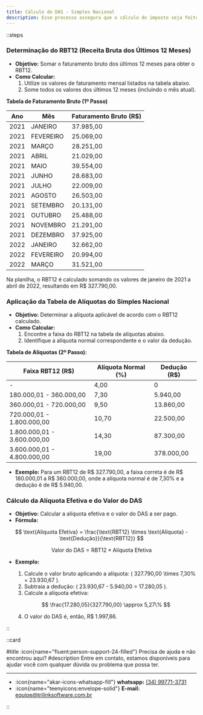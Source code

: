 ```yaml
---
title: Cálculo do DAS - Simples Nacional
description: Esse processo assegura que o cálculo do imposto seja feito corretamente, considerando todas as regras do Simples Nacional.
---
```

::steps
### Determinação do RBT12 (Receita Bruta dos Últimos 12 Meses)

- **Objetivo:** Somar o faturamento bruto dos últimos 12 meses para obter o RBT12.
- **Como Calcular:**
  1. Utilize os valores de faturamento mensal listados na tabela abaixo.
  2. Some todos os valores dos últimos 12 meses (incluindo o mês atual).

**Tabela de Faturamento Bruto (1º Passo)**

| Ano | Mês       | Faturamento Bruto (R$) |
|-----|-----------|------------------------|
| 2021 | JANEIRO   | 37.985,00              |
| 2021 | FEVEREIRO | 25.069,00              |
| 2021 | MARÇO     | 28.251,00              |
| 2021 | ABRIL     | 21.029,00              |
| 2021 | MAIO      | 39.554,00              |
| 2021 | JUNHO     | 28.683,00              |
| 2021 | JULHO     | 22.009,00              |
| 2021 | AGOSTO    | 26.503,00              |
| 2021 | SETEMBRO  | 20.131,00              |
| 2021 | OUTUBRO   | 25.488,00              |
| 2021 | NOVEMBRO  | 21.291,00              |
| 2021 | DEZEMBRO  | 37.925,00              |
| 2022 | JANEIRO   | 32.662,00              |
| 2022 | FEVEREIRO | 20.994,00              |
| 2022 | MARÇO     | 31.521,00              |

Na planilha, o RBT12 é calculado somando os valores de janeiro de 2021 a abril de 2022, resultando em R$ 327.790,00.

### Aplicação da Tabela de Alíquotas do Simples Nacional

- **Objetivo:** Determinar a alíquota aplicável de acordo com o RBT12 calculado.
- **Como Calcular:**
  1. Encontre a faixa do RBT12 na tabela de alíquotas abaixo.
  2. Identifique a alíquota normal correspondente e o valor da dedução.

**Tabela de Alíquotas (2º Passo):**

| Faixa RBT12 (R$)           | Alíquota Normal (%) | Dedução (R$) |
|----------------------------|---------------------|--------------|
| -                          | 4,00                | 0            |
| 180.000,01 - 360.000,00    | 7,30                | 5.940,00     |
| 360.000,01 - 720.000,00    | 9,50                | 13.860,00    |
| 720.000,01 - 1.800.000,00  | 10,70               | 22.500,00    |
| 1.800.000,01 - 3.600.000,00| 14,30               | 87.300,00    |
| 3.600.000,01 - 4.800.000,00| 19,00               | 378.000,00   |

- **Exemplo:** Para um RBT12 de R$ 327.790,00, a faixa correta é de R$ 180.000,01 a R$ 360.000,00, onde a alíquota normal é de 7,30% e a dedução é de R$ 5.940,00.

### Cálculo da Alíquota Efetiva e do Valor do DAS

- **Objetivo:** Calcular a alíquota efetiva e o valor do DAS a ser pago.
- **Fórmula:**

$$
\text{Alíquota Efetiva} = \frac{\text{RBT12} \times \text{Alíquota} - \text{Dedução}}{\text{RBT12}}
$$

$$
\text{Valor do DAS} = \text{RBT12} \times \text{Alíquota Efetiva}
$$

- **Exemplo:**
  1. Calcule o valor bruto aplicando a alíquota: \( 327.790,00 \times 7,30\% = 23.930,67 \).
  2. Subtraia a dedução: \( 23.930,67 - 5.940,00 = 17.280,05 \).
  3. Calcule a alíquota efetiva: 

  $$
  \frac{17.280,05}{327.790,00} \approx 5,27\%
  $$

  4. O valor do DAS é, então, R$ 1.997,86.

::

::card

#title
:icon{name="fluent:person-support-24-filled"} Precisa de ajuda e não encontrou aqui?
#description
Entre em contato, estamos disponíveis para ajudar você com qualquer dúvida ou problema que possa ter.

---

- :icon{name="akar-icons-whatsapp-fill"} **whatsapp:** [(34) 99771-3731](https://wa.me/trilinksoftware)
- :icon{name="teenyicons:envelope-solid"} **E-mail:** [equipe@trilinksoftware.com.br](mailto:equipe@trilinksoftware.com.br)

::
